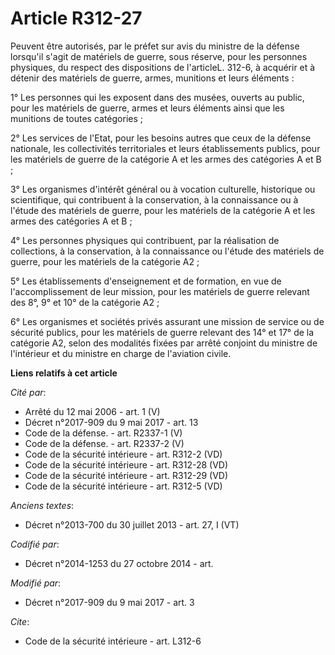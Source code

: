 # Article R312-27

Peuvent être autorisés, par le préfet sur avis du ministre de la défense lorsqu'il s'agit de matériels de guerre, sous
réserve, pour les personnes physiques, du respect des dispositions de l'articleL. 312-6, à acquérir et à détenir des
matériels de guerre, armes, munitions et leurs éléments :

1° Les personnes qui les exposent dans des musées, ouverts au public, pour les matériels de guerre, armes et leurs éléments
ainsi que les munitions de toutes catégories ;

2° Les services de l'Etat, pour les besoins autres que ceux de la défense nationale, les collectivités territoriales et leurs
établissements publics, pour les matériels de guerre de la catégorie A et les armes des catégories A et B ;

3° Les organismes d'intérêt général ou à vocation culturelle, historique ou scientifique, qui contribuent à la conservation,
à la connaissance ou à l'étude des matériels de guerre, pour les matériels de la catégorie A et les armes des catégories A et
B ;

4° Les personnes physiques qui contribuent, par la réalisation de collections, à la conservation, à la connaissance ou
l'étude des matériels de guerre, pour les matériels de la catégorie A2 ;

5° Les établissements d'enseignement et de formation, en vue de l'accomplissement de leur mission, pour les matériels de
guerre relevant des 8°, 9° et 10° de la catégorie A2 ;

6° Les organismes et sociétés privés assurant une mission de service ou de sécurité publics, pour les matériels de guerre
relevant des 14° et 17° de la catégorie A2, selon des modalités fixées par arrêté conjoint du ministre de l'intérieur et du
ministre en charge de l'aviation civile.

**Liens relatifs à cet article**

_Cité par_:

  - Arrêté du 12 mai 2006 - art. 1 (V)
  - Décret n°2017-909 du 9 mai 2017 - art. 13
  - Code de la défense. - art. R2337-1 (V)
  - Code de la défense. - art. R2337-2 (V)
  - Code de la sécurité intérieure - art. R312-2 (VD)
  - Code de la sécurité intérieure - art. R312-28 (VD)
  - Code de la sécurité intérieure - art. R312-29 (VD)
  - Code de la sécurité intérieure - art. R312-5 (VD)

_Anciens textes_:

  - Décret n°2013-700 du 30 juillet 2013 - art. 27, I (VT)

_Codifié par_:

  - Décret n°2014-1253 du 27 octobre 2014 - art.

_Modifié par_:

  - Décret n°2017-909 du 9 mai 2017 - art. 3

_Cite_:

  - Code de la sécurité intérieure - art. L312-6
